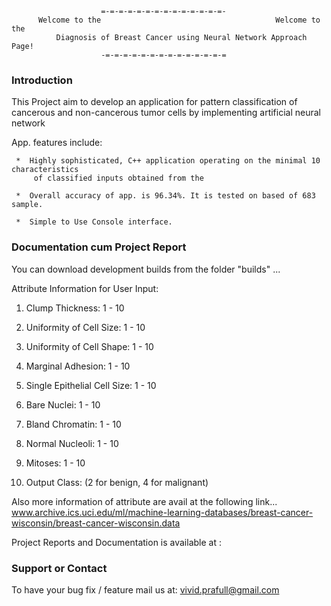                         =-=-=-=-=-=-=-=-=-=-=-=-=-=-
 	      Welcome to the			                           Welcome to the 
              Diagnosis of Breast Cancer using Neural Network Approach Page!
                        -=-=-=-=-=-=-=-=-=-=-=-=-=-=
 
 
 ### Introduction

 This Project aim  to develop an application for pattern classification of cancerous and 
 non-cancerous tumor cells by implementing artificial neural network
 	
   App. features include:
 
     *  Highly sophisticated, C++ application operating on the minimal 10 characteristics 
         of classified inputs obtained from the 
 
     *  Overall accuracy of app. is 96.34%. It is tested on based of 683 sample.
 
     *  Simple to Use Console interface.
 
 
  ### Documentation cum Project Report

 
 You can download  development builds from the folder "builds" ...
 
 Attribute Information for User Input: 
  
 1. Clump Thickness: 1 - 10 
 2. Uniformity of Cell Size: 1 - 10 
 3. Uniformity of Cell Shape: 1 - 10 
 4. Marginal Adhesion: 1 - 10 
 5. Single Epithelial Cell Size: 1 - 10 
 6. Bare Nuclei: 1 - 10 
 7. Bland Chromatin: 1 - 10 
 8. Normal Nucleoli: 1 - 10 
 9. Mitoses: 1 - 10 
 
 10. Output Class: (2 for benign, 4 for malignant)
 
 Also more information of attribute are avail at the following link...
 www.archive.ics.uci.edu/ml/machine-learning-databases/breast-cancer-wisconsin/breast-cancer-wisconsin.data
 
 Project Reports and Documentation is available at :
 
 ### Support or Contact
 
 To have your bug fix / feature mail us at: vivid.prafull@gmail.com
